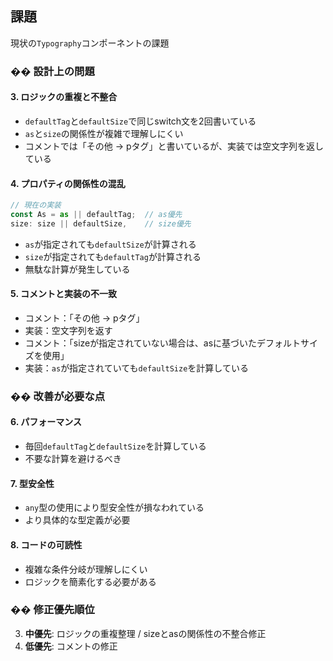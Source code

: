 ## 課題

現状の`Typography`コンポーネントの課題

### **�� 設計上の問題**

#### **3. ロジックの重複と不整合**

- `defaultTag`と`defaultSize`で同じswitch文を2回書いている
- `as`と`size`の関係性が複雑で理解しにくい
- コメントでは「その他 → pタグ」と書いているが、実装では空文字列を返している

#### **4. プロパティの関係性の混乱**

```typescript
// 現在の実装
const As = as || defaultTag;  // as優先
size: size || defaultSize,    // size優先
```

- `as`が指定されても`defaultSize`が計算される
- `size`が指定されても`defaultTag`が計算される
- 無駄な計算が発生している

#### **5. コメントと実装の不一致**

- コメント：「その他 → pタグ」
- 実装：空文字列を返す
- コメント：「sizeが指定されていない場合は、asに基づいたデフォルトサイズを使用」
- 実装：`as`が指定されていても`defaultSize`を計算している

### **�� 改善が必要な点**

#### **6. パフォーマンス**

- 毎回`defaultTag`と`defaultSize`を計算している
- 不要な計算を避けるべき

#### **7. 型安全性**

- `any`型の使用により型安全性が損なわれている
- より具体的な型定義が必要

#### **8. コードの可読性**

- 複雑な条件分岐が理解しにくい
- ロジックを簡素化する必要がある

### **�� 修正優先順位**

3. **中優先**: ロジックの重複整理 / sizeとasの関係性の不整合修正
4. **低優先**: コメントの修正
